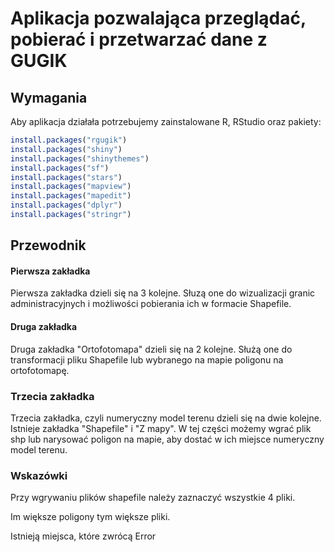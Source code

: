 Aplikacja pozwalająca przeglądać, pobierać i przetwarzać dane z GUGIK
========================

## Wymagania
Aby aplikacja działała potrzebujemy zainstalowane R, RStudio oraz pakiety:
```r
install.packages("rgugik")
install.packages("shiny")
install.packages("shinythemes")
install.packages("sf")
install.packages("stars")
install.packages("mapview")
install.packages("mapedit")
install.packages("dplyr")
install.packages("stringr")

```
## Przewodnik
#### Pierwsza zakładka
Pierwsza zakładka dzieli się na 3 kolejne.
Słuzą one do wizualizacji granic administracyjnych i możliwości pobierania ich w formacie Shapefile.
#### Druga zakładka
Druga zakładka "Ortofotomapa" dzieli się na 2 kolejne.
Służą one do transformacji pliku Shapefile lub wybranego na mapie poligonu na ortofotomapę.

### Trzecia zakładka
Trzecia zakładka, czyli numeryczny model terenu dzieli się na dwie kolejne.
Istnieje zakładka "Shapefile" i "Z mapy".
W tej części możemy wgrać plik shp lub narysować poligon na mapie,
aby dostać w ich miejsce numeryczny model terenu.

### Wskazówki
Przy wgrywaniu plików shapefile należy zaznaczyć wszystkie 4 pliki.

Im większe poligony tym większe pliki.

Istnieją miejsca, które zwrócą Error

